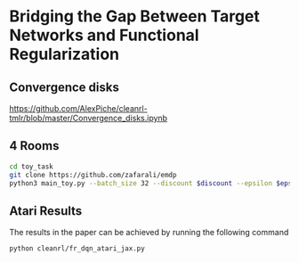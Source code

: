 # Bridging the Gap Between Target Networks and Functional Regularization

## Convergence disks

https://github.com/AlexPiche/cleanrl-tmlr/blob/master/Convergence_disks.ipynb

## 4 Rooms

```bash
cd toy_task
git clone https://github.com/zafarali/emdp
python3 main_toy.py --batch_size 32 --discount $discount --epsilon $epsilon --target_update_freq $freq --use_target_net 0 --seed $seed --reg_weight $reg_weight --size 11
```

## Atari Results

The results in the paper can be achieved by running the following command

```bash
python cleanrl/fr_dqn_atari_jax.py
```
